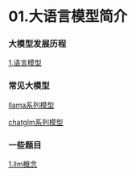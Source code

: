 # 01.大语言模型简介

### 大模型发展历程

[1.语言模型](1.语言模型/1.语言模型.md "1.语言模型")

### 常见大模型

[llama系列模型](llama系列模型/llama系列模型.md "llama系列模型")

[chatglm系列模型](chatglm系列模型/chatglm系列模型.md "chatglm系列模型")

### 一些题目

[1.llm概念](1.llm概念/1.llm概念.md "1.llm概念")
